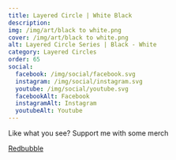 ```yaml
---
title: Layered Circle | White Black
description: 
img: /img/art/black to white.png
cover: /img/art/black to white.png
alt: Layered Circle Series | Black - White
category: Layered Circles
order: 65
social:
  facebook: /img/social/facebook.svg
  instagram: /img/social/instagram.svg
  youtube: /img/social/youtube.svg
  facebookAlt: Facebook
  instagramAlt: Instagram
  youtubeAlt: Youtube
---
```

Like what you see? Support me with some merch

<a href='https://www.redbubble.com/shop/ap/103483530' class="btn btn-primary store-link">
Redbubble
</a>